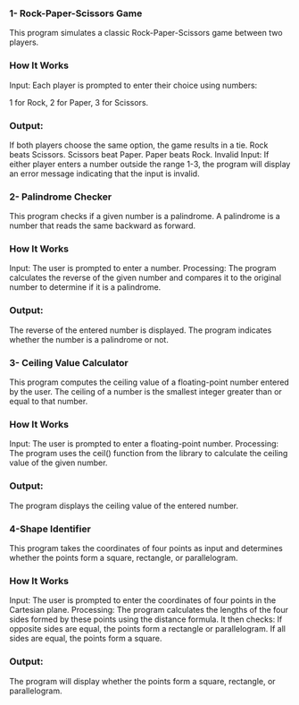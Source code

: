 ### 1- Rock-Paper-Scissors Game
This program simulates a classic Rock-Paper-Scissors game between two players.
### How It Works
Input: Each player is prompted to enter their choice using numbers:

1 for Rock, 
2 for Paper, 
3 for Scissors.
### Output:
If both players choose the same option, the game results in a tie.
Rock beats Scissors.
Scissors beat Paper.
Paper beats Rock.
Invalid Input: 
If either player enters a number outside the range 1-3, the program will display an error message indicating that the input is invalid.

### 2- Palindrome Checker
This program checks if a given number is a palindrome. A palindrome is a number that reads the same backward as forward.
### How It Works
Input: The user is prompted to enter a number.
Processing: The program calculates the reverse of the given number and compares it to the original number to determine if it is a palindrome.

### Output:
The reverse of the entered number is displayed.
The program indicates whether the number is a palindrome or not.

### 3- Ceiling Value Calculator
This program computes the ceiling value of a floating-point number entered by the user. The ceiling of a number is the smallest integer greater than or equal to that number.

### How It Works
Input: The user is prompted to enter a floating-point number.
Processing: The program uses the ceil() function from the <cmath> library to calculate the ceiling value of the given number.

### Output:

The program displays the ceiling value of the entered number.

### 4-Shape Identifier
This program takes the coordinates of four points as input and determines whether the points form a square, rectangle, or parallelogram.

### How It Works
Input: 
The user is prompted to enter the coordinates of four points in the Cartesian plane.
Processing:
The program calculates the lengths of the four sides formed by these points using the distance formula.
It then checks:
If opposite sides are equal, the points form a rectangle or parallelogram.
If all sides are equal, the points form a square.

### Output:
The program will display whether the points form a square, rectangle, or parallelogram.

